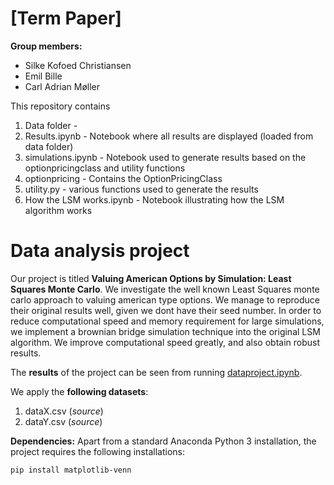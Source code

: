 # \[Term Paper\]

**Group members:**
- Silke Kofoed Christiansen
- Emil Bille
- Carl Adrian Møller

This repository contains  
1. Data folder - 
2. Results.ipynb - Notebook where all results are displayed (loaded from data folder)
3. simulations.ipynb - Notebook used to generate results based on the optionpricingclass and utility functions
4. optionpricing - Contains the OptionPricingClass
5. utility.py - various functions used to generate the results
6. How the LSM works.ipynb - Notebook illustrating how the LSM algorithm works

# Data analysis project

Our project is titled **Valuing American Options by Simulation: Least Squares Monte Carlo**. We investigate the well known Least Squares monte carlo approach to valuing american type options. We manage to reproduce their original results well, given we dont have their seed number. In order to reduce computational speed and memory requirement for large simulations, we implement a brownian bridge simulation technique into the original LSM algorithm. We improve computational speed greatly, and also obtain robust results.

The **results** of the project can be seen from running [dataproject.ipynb](dataproject.ipynb).

We apply the **following datasets**:

1. dataX.csv (*source*) 
1. dataY.csv (*source*)

**Dependencies:** Apart from a standard Anaconda Python 3 installation, the project requires the following installations:

``pip install matplotlib-venn``
